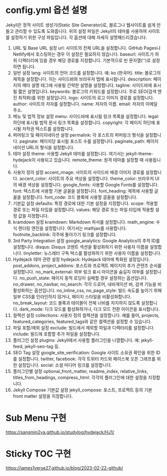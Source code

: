 # config.yml 옵션 설명

Jekyll은 정적 사이트 생성기(Static Site Generator)로, 블로그나 웹사이트를 쉽게 만들고 관리할 수 있도록 도와줍니다. 위의 설정 파일은 Jekyll의 테마를 사용하여 사이트를 설정하기 위한 구성 파일입니다. 각 옵션에 대해 자세히 설명해드리겠습니다.

1. URL 및 Base URL 설정
   url: 사이트의 전체 URL을 설정합니다. GitHub Pages나 Netlify에서 호스팅하는 경우 이 설정은 필요하지 않습니다.
   baseurl: 사이트가 하위 디렉터리에 있을 경우 해당 경로를 지정합니다. 기본적으로 빈 문자열('')로 설정하면 됩니다.
2. 일반 설정
   lang: 사이트의 언어 코드를 설정합니다. 예: ko (한국어).
   title: 블로그의 제목을 설정합니다. 이는 사이드바와 브라우저 탭에 표시됩니다.
   description: 페이지의 메타 설명 태그에 사용될 간략한 설명을 설정합니다.
   tagline: 사이드바에 표시될 짧은 설명입니다.
   keywords: 블로그의 키워드를 설정합니다. 주로 SEO(검색 엔진 최적화)를 위한 설정입니다.
   logo: 사이트의 로고 이미지 경로를 설정합니다.
   author: 사이트의 저자를 설정합니다.
   name: 저자의 이름.
   email: 저자의 이메일 주소.
3. 메뉴 및 법적 정보 설정
   menu: 사이드바에 표시될 링크 목록을 설정합니다.
   legal: 하단에 표시될 법적 문서 링크 목록을 설정합니다.
   copyright: 각 페이지 하단에 표시될 저작권 텍스트를 설정합니다.
4. 퍼머링크 및 페이지네이션 설정
   permalink: 각 포스트의 퍼머링크 형식을 설정합니다.
   paginate: 페이지당 표시될 포스트 수를 설정합니다.
   paginate_path: 페이지네이션 URL의 형식을 설정합니다.
5. 테마 설정
   theme: 사용할 Jekyll 테마를 설정합니다. 여기서는 jekyll-theme-hydejack이 사용되고 있습니다.
   remote_theme: 원격 테마를 설정할 때 사용됩니다.
6. 사용자 정의 설정
   accent_image: 사이트의 사이드바 배경 이미지 경로를 설정합니다.
   accent_color: 사이트의 주요 색상을 설정합니다.
   theme_color: 브라우저 UI의 배경 색상을 설정합니다.
   google_fonts: 사용할 Google Fonts를 설정합니다.
   font: 텍스트에 사용할 기본 글꼴을 설정합니다.
   font_heading: 제목에 사용할 글꼴을 설정합니다.
   font_code: 코드 블록에 사용할 글꼴을 설정합니다.
7. 기본값 설정
   defaults: 특정 경로에 대한 기본 설정을 지정합니다.
   scope: 적용할 경로 또는 파일 타입을 설정합니다.
   values: 해당 경로 또는 파일 타입에 적용할 설정 값을 지정합니다.
8. kramdown 설정
   kramdown: Markdown 파서를 설정합니다.
   math_engine: 수식 렌더링 엔진을 설정합니다. 여기서는 mathjax를 사용합니다.
   footnote_backlink: 각주에 돌아가기 링크를 설정합니다.
9. 3rd Party Integration 설정
   google_analytics: Google Analytics의 추적 ID를 설정합니다.
   disqus: Disqus 코멘트 섹션을 활성화하기 위한 사용자 이름을 설정합니다.
   tinyletter: 뉴스레터 구독 박스를 활성화하기 위한 사용자 이름을 설정합니다.
10. Hydejack 테마 관련 설정
    hydejack: Hydejack 테마에 특화된 설정입니다.
    post_addons, project_addons: 포스트와 프로젝트 페이지의 추가 콘텐츠 순서를 설정합니다.
    no_mark_external: 외부 링크 표시 아이콘을 숨길지 여부를 설정합니다.
    no_push_state: 페이지 동적 로딩이 실패할 경우 설정하는 옵션입니다.
    no_drawer, no_navbar, no_search: 각각 드로어, 내비게이션 바, 검색 기능을 비활성화하는 옵션입니다.
    no_inline_css, no_page_style: 빌드 속도를 높이기 위해 일부 CSS를 인라인하지 않거나, 페이지 스타일을 비활성화합니다.
    no_break_layout: 코드 블록과 테이블이 전체 너비를 차지하지 않도록 설정합니다.
    dark_mode: 다크 모드를 활성화하거나, 다크 모드 전환 아이콘을 표시합니다.
11. 컬렉션 설정
    collections: 사용자 정의 컬렉션을 설정합니다. 예를 들어, projects, featured_categories, featured_tags와 같은 컬렉션을 설정할 수 있습니다.
12. 파일 포함/제외 설정
    exclude: 빌드에서 제외할 파일과 디렉터리를 설정합니다.
    include: 빌드에 포함할 추가 파일을 설정합니다.
13. 플러그인 설정
    plugins: Jekyll에서 사용할 플러그인을 나열합니다. 예: jekyll-feed, jekyll-seo-tag 등.
14. SEO Tag 설정
    google_site_verification: Google 사이트 소유권 확인을 위한 ID를 설정합니다.
    twitter, facebook: 각각 트위터 카드와 페이스북 오픈 그래프를 위한 설정입니다.
    social: 소셜 미디어 링크를 설정합니다.
15. 플러그인별 설정
    optional_front_matter, readme_index, relative_links, titles_from_headings, compress_html: 각각의 플러그인에 대한 설정을 지정합니다.
16. Jekyll Compose 기본값 설정
    jekyll_compose: 포스트, 프로젝트 등의 기본 front matter 설정을 지정합니다.

# Sub Menu 구현

https://sangmin2ya.github.io/studylog/hydejack/HJ1/

# Sticky TOC 구현

https://james1verse27.github.io/blog/2023-02-22-github/
